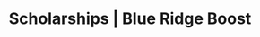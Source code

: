 ---
title: "Scholarships | Blue Ridge Boost"
page_title: "Scholarships at Blue Ridge Boost"
# meta description
description: "Learn about Blue Ridge Boost's scholarships honoring Aicha, Marieme, and Omar Wade. These scholarships provide full tuition for computing classes and camps, supporting underrepresented groups and advancing girls in STEM. Apply today to empower young learners!"
draft: false
layout: "scholarships"

keywords:
  - Blue Ridge Boost scholarships
  - Aicha Amira Wade Scholarship
  - Marieme Imane Wade Scholarship
  - Omar Wade Scholarship
  - computing scholarships for kids
  - STEM scholarships for underrepresented groups
  - computer science scholarships for girls
  - elementary school scholarships for coding
  - middle school scholarships for computing
  - high school STEM scholarships
  - Charlottesville coding scholarships
  - robotics scholarships for kids
  - computer science education scholarships
  - Blue Ridge Boost tuition assistance
  - STEM education funding
  - scholarships for girls in STEM
  - scholarships for underrepresented students
  - coding and robotics scholarships
  - affordable STEM classes Charlottesville
robots: "index, follow"


scholarships:
- 
    name: "Aicha Amira Wade Scholarship"
    photo: "/images/scholarships/aicha.jpg"
    apply: "https://forms.gle/s4nb6kJ6wNB7FDN56"
    awardees: "Charlotte, Miriam, Atyia, Malva"
    alt: "Aicha Amira Wade"
    text: "The Aicha Amira Wade Memorial Scholarship is awarded elementary school girls to advance their education in computing. Each award covers full tuition for one or more classes at Blue Ridge Boost."

- 
    name: "Marieme Imane Wade Scholarship"
    photo: "/images/scholarships/imane.jpg"
    apply: "https://forms.gle/AXBdS1KvmAh9HVR27"
    awardees: "Be the first to apply!"
    alt: "Marieme Imane Wade"
    text: "The Marieme Imane Wade Memorial Scholarship is awarded to middle school girls to advance their education in computing. Each award covers full tuition for one or more classes at Blue Ridge Boost."

- 
    name: "Omar Wade Scholarship"
    photo: "/images/scholarships/omar.jpg"
    apply: "https://forms.gle/ZmjXrpFDrGAHCMqg6"
    awardees: "Ishan, Gabriel, Muhhamad, Yousef, Irteza, Santiago, Eli, Elijah"
    text: "The Omar Wade Memorial Scholarship is awarded to elementary, middle, and high school students from underrepresented groups to advance their education in computing. Each award cover full tuition for one or more classes or camps at Blue Ridge Boost."

---